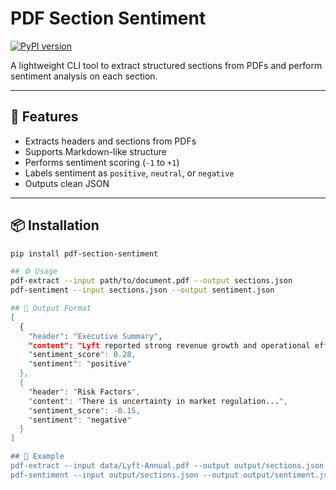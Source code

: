 # PDF Section Sentiment

[![PyPI version](https://badge.fury.io/py/pdf-section-sentiment.svg)](https://pypi.org/project/pdf-section-sentiment/)

A lightweight CLI tool to extract structured sections from PDFs and perform sentiment analysis on each section.

---

## 🚀 Features

- Extracts headers and sections from PDFs
- Supports Markdown-like structure
- Performs sentiment scoring (`-1` to `+1`)
- Labels sentiment as `positive`, `neutral`, or `negative`
- Outputs clean JSON

---

## 📦 Installation

```bash
pip install pdf-section-sentiment

## ⚙️ Usage
pdf-extract --input path/to/document.pdf --output sections.json
pdf-sentiment --input sections.json --output sentiment.json

## 📝 Output Format
[
  {
    "header": "Executive Summary",
    "content": "Lyft reported strong revenue growth and operational efficiency...",
    "sentiment_score": 0.28,
    "sentiment": "positive"
  },
  {
    "header": "Risk Factors",
    "content": "There is uncertainty in market regulation...",
    "sentiment_score": -0.15,
    "sentiment": "negative"
  }
]

## 🧪 Example
pdf-extract --input data/Lyft-Annual.pdf --output output/sections.json
pdf-sentiment --input output/sections.json --output output/sentiment.json
